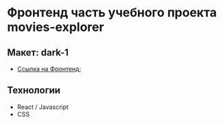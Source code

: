 # Фронтенд часть учебного проекта movies-explorer

## Макет: dark-1

* [Ссылка на Фронтенд](https://movies-explorer.pna.nomoredomainsrocks.ru);


## Технологии
  * React / Javascript
  * CSS
